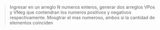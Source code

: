 > Ingresar en un arreglo N numeros enteros, generar dos arreglos VPos y VNeg que contendran los numeros positivos y negativos respectivamente. Mosgtrar el mas numeroso, ambos si la cantidad de elementos coinciden
